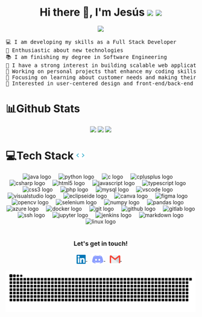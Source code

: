 <h1 align="center">Hi there 👋, I'm Jesús
  <img src="https://img.shields.io/github/followers/jfm112INSO?style=social">
  <img src="https://komarev.com/ghpvc/?username=jfm112INSO">
</h1>

<p align="center">
  <a href="https://github.com/jfm112INSO">
    <img src="https://readme-typing-svg.herokuapp.com?font=Console&pause=1000&width=435&lines=Full+Stack+Developer;Always+developing+my+skills;Technology+enthusiast;Problem-solver;Python+%7C+Java+%7C+SQL;C+%7C+C%2B%2B+%7C+C%23;HTML+%7C+CSS+%7C+TypeScript;Git+%7C+Web+%7C+APIs&center=true&width=380&height=45">
  </a>
</p>

<pre>
💻 I am developing my skills as a Full Stack Developer
🎯 Enthusiastic about new technologies
📚 I am finishing my degree in Software Engineering
📝 I have a strong interest in building scalable web applications and efficient software solutions
🔭 Working on personal projects that enhance my coding skills and solve real-world problems
🌱 Focusing on learning about customer needs and making their lives easier
🚩 Interested in user-centered design and front-end/back-end development
</pre>

# 📊Github Stats
 
<div align="center">
  <img src="https://github-readme-stats.vercel.app/api/top-langs?username=jfm112INSO&show_icons=true&theme=github_dark" height="230px">
  <img src="https://github-readme-stats.vercel.app/api?username=jfm112INSO&show_icons=true&theme=github_dark" height="230px">
  <img src="https://github-readme-streak-stats.herokuapp.com/?user=jfm112INSO&show_icons=true&theme=github_dark" width="800px">
</div>

# 💻Tech Stack <img src = "https://github.com/jfm112INSO/jfm112INSO/blob/main/assets/dev.gif" width = 22px>

<div align="center">
  <img src="https://cdn.jsdelivr.net/gh/devicons/devicon/icons/java/java-original.svg" height="50" alt="java logo"  />
  <img width="12" />
  <img src="https://cdn.jsdelivr.net/gh/devicons/devicon/icons/python/python-original.svg" height="50" alt="python logo"  />
  <img width="12" />
  <img src="https://cdn.jsdelivr.net/gh/devicons/devicon/icons/c/c-plain.svg" height="50" alt="c logo"  />
  <img width="12" />
  <img src="https://cdn.simpleicons.org/c++/00599C" height="50" alt="cplusplus logo"  />
  <img width="12" />
  <img src="https://cdn.jsdelivr.net/gh/devicons/devicon/icons/csharp/csharp-plain.svg" height="50" alt="csharp logo"  />
  <img width="12" />
  <img src="https://cdn.simpleicons.org/html5/E34F26" height="50" alt="html5 logo"  />
  <img width="12" />
  <img src="https://cdn.jsdelivr.net/gh/devicons/devicon/icons/javascript/javascript-plain.svg" height="50" alt="javascript logo"  />
  <img width="12" />
  <img src="https://cdn.jsdelivr.net/gh/devicons/devicon/icons/typescript/typescript-plain.svg" height="50" alt="typescript logo"  />
  <img width="12" />
  <img src="https://cdn.jsdelivr.net/gh/devicons/devicon/icons/css3/css3-plain-wordmark.svg" height="50" alt="css3 logo"  />
  <img width="12" />
  <img src="https://cdn.jsdelivr.net/gh/devicons/devicon/icons/php/php-original.svg" height="50" alt="php logo"  />
  <img width="12" />
  <img src="https://cdn.jsdelivr.net/gh/devicons/devicon/icons/mysql/mysql-original.svg" height="50" alt="mysql logo"  />
  <img width="12" />
  <img src="https://cdn.jsdelivr.net/gh/devicons/devicon/icons/vscode/vscode-original.svg" height="50" alt="vscode logo"  />
  <img width="12" />
  <img src="https://cdn.jsdelivr.net/gh/devicons/devicon/icons/visualstudio/visualstudio-plain.svg" height="50" alt="visualstudio logo"  />
  <img width="12" />
  <img src="https://cdn.simpleicons.org/eclipseide/2C2255" height="50" alt="eclipseide logo"  />
  <img width="12" />
  <img src="https://cdn.jsdelivr.net/gh/devicons/devicon/icons/canva/canva-original.svg" height="50" alt="canva logo"  />
  <img width="12" />
  <img src="https://cdn.simpleicons.org/figma/F24E1E" height="50" alt="figma logo"  />
  <img width="12" />
  <img src="https://cdn.jsdelivr.net/gh/devicons/devicon/icons/opencv/opencv-original.svg" height="50" alt="opencv logo"  />
  <img width="12" />
  <img src="https://cdn.jsdelivr.net/gh/devicons/devicon/icons/selenium/selenium-original.svg" height="50" alt="selenium logo"  />
  <img width="12" />
  <img src="https://cdn.jsdelivr.net/gh/devicons/devicon/icons/numpy/numpy-original-wordmark.svg" height="50" alt="numpy logo"  />
  <img width="12" />
  <img src="https://cdn.jsdelivr.net/gh/devicons/devicon/icons/pandas/pandas-original-wordmark.svg" height="50" alt="pandas logo"  />
  <img width="12" />
  <img src="https://cdn.jsdelivr.net/gh/devicons/devicon/icons/azure/azure-original.svg" height="50" alt="azure logo"  />
  <img width="12" />
  <img src="https://cdn.simpleicons.org/docker/2496ED" height="50" alt="docker logo"  />
  <img width="12" />
  <img src="https://cdn.simpleicons.org/git/F05032" height="50" alt="git logo"  />
  <img width="12" />
  <img src="https://cdn.jsdelivr.net/gh/devicons/devicon/icons/github/github-original.svg" height="50" alt="github logo"  />
  <img width="12" />
  <img src="https://cdn.simpleicons.org/gitlab/FC6D26" height="50" alt="gitlab logo"  />
  <img width="12" />
  <img src="https://cdn.jsdelivr.net/gh/devicons/devicon/icons/ssh/ssh-original-wordmark.svg" height="50" alt="ssh logo"  />
  <img width="12" />
  <img src="https://cdn.jsdelivr.net/gh/devicons/devicon/icons/jupyter/jupyter-original-wordmark.svg" height="50" alt="jupyter logo"  />
  <img width="12" />
  <img src="https://cdn.jsdelivr.net/gh/devicons/devicon/icons/jenkins/jenkins-original.svg" height="50" alt="jenkins logo"  />
  <img width="12" />
  <img src="https://cdn.jsdelivr.net/gh/devicons/devicon/icons/markdown/markdown-original.svg" height="50" alt="markdown logo"  />
  <img width="12" />
  <img src="https://cdn.jsdelivr.net/gh/devicons/devicon/icons/linux/linux-original.svg" height="50" alt="linux logo"  />
</div>
<br>

<div align="center">
  <h3><b>Let's get in touch! </b></h3>
  </div>
<p align="center">
<a href=https://www.linkedin.com/in/jesus-fornieles-muñoz-9b0811305/">
  <img align="center" alt="Jesus Fornieles Muñoz | Linkedin" width="24px" src="https://github.com/jfm112INSO/jfm112INSO/blob/main/assets/linkedin.svg" />
</a> &nbsp;&nbsp;
<a href="https://discordapp.com/users/689848538859044923/">
  <img align="center" alt="jfm112 | Discord" width="32px" src="https://github.com/jfm112INSO/jfm112INSO/blob/main/assets/discord.svg" />
</a> &nbsp;&nbsp;
<a href="mailto:jfm112@inlumine.ual.es">
  <img align="center" alt="Jesus Fornieles Muñoz | Gmail" width="28px" src="https://github.com/jfm112INSO/jfm112INSO/blob/main/assets/gmail.svg" />
</a> &nbsp;&nbsp;
<p>
<p align="center">
  <img src="https://github.com/jfm112INSO/jfm112INSO/blob/main/assets/github-user-contribution.svg" alt="snake">
</p>
